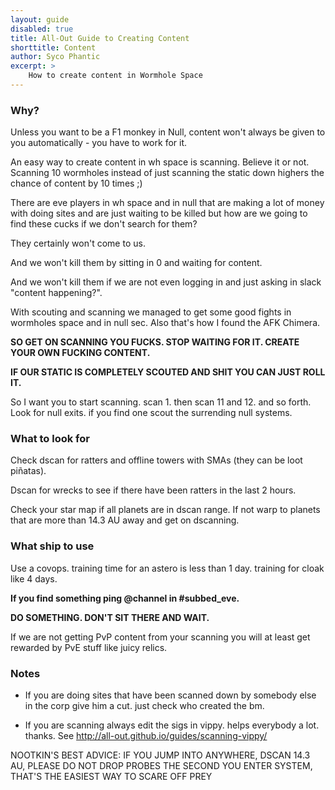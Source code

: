 ```yaml
---
layout: guide
disabled: true
title: All-Out Guide to Creating Content
shorttitle: Content
author: Syco Phantic
excerpt: >
    How to create content in Wormhole Space
---
```

### Why?

Unless you want to be a F1 monkey in Null,  content won't always be given to you automatically - you have to work for it.

An easy way to create content in wh space is scanning.
Believe it or not. Scanning 10 wormholes instead of just scanning the static down highers the chance of content by 10 times ;)

There are eve players in wh space and in null that are making a lot of money with doing sites and are just waiting to be killed but how are we going to find these cucks if we don't search for them? 

They certainly won't come to us.


And we won't kill them by sitting in 0 and waiting for content. 

And we won't kill them if we are not even logging in and just asking in slack "content happening?".


With scouting and scanning we managed to get some good fights in wormholes space and in null sec. 
Also that's how I found the AFK Chimera.

**SO GET ON SCANNING YOU FUCKS. STOP WAITING FOR IT. CREATE YOUR OWN FUCKING CONTENT.**

**IF OUR STATIC IS COMPLETELY SCOUTED AND SHIT YOU CAN JUST ROLL IT.**

So I want you to start scanning. scan 1. then scan 11 and 12. and so forth. Look for null exits. if you find one scout the surrending null systems.

### What to look for

Check dscan for ratters and offline towers with SMAs (they can be loot piñatas).

Dscan for wrecks to see if there have been ratters in the last 2 hours.

Check your star map if all planets are in dscan range. If not warp to planets that are more than 14.3 AU away and get on dscanning.

### What ship to use

Use a covops. training time for an astero is less than 1 day. training for cloak like 4 days.

**If you find something ping @channel in #subbed_eve.**

**DO SOMETHING. DON'T SIT THERE AND WAIT.**

If we are not getting PvP content from your scanning you will at least get rewarded by PvE stuff like juicy relics. 

### Notes

- If you are doing sites that have been scanned down by somebody else in the corp give him a cut. just check who created the bm.

- If you are scanning always edit the sigs in vippy. helps everybody a lot. thanks. See http://all-out.github.io/guides/scanning-vippy/

NOOTKIN'S BEST ADVICE:
IF YOU JUMP INTO ANYWHERE, DSCAN 14.3 AU, PLEASE DO NOT DROP PROBES THE SECOND YOU ENTER SYSTEM, THAT'S THE EASIEST WAY TO SCARE OFF PREY
